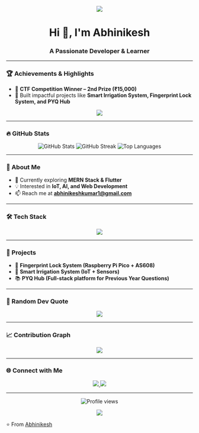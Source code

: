 <!-- Header Banner -->
<p align="center">
  <img src="https://capsule-render.vercel.app/api?type=waving&color=0:ff6ec4,100:7873f5&height=200&section=header&text=Abhinikesh%20👨‍💻&fontSize=50&fontColor=ffffff&animation=fadeIn&fontAlignY=38" />
</p>

<h1 align="center">Hi 👋, I'm Abhinikesh</h1>
<h3 align="center">A Passionate Developer & Learner</h3>

---

### 🏆 Achievements & Highlights
- 🥈 **CTF Competition Winner – 2nd Prize (₹15,000)**  
- 🌟 Built impactful projects like **Smart Irrigation System, Fingerprint Lock System, and PYQ Hub**  

<p align="center">
  <img src="https://github-profile-trophy.vercel.app/?username=Abhinikesh&theme=radical&no-frame=true&no-bg=true&margin-w=15&row=1" />
</p>

---

### 🔥 GitHub Stats
<p align="center">
  <img src="https://github-readme-stats.vercel.app/api?username=Abhinikesh&show_icons=true&theme=radical" alt="GitHub Stats" />
  <img src="https://github-readme-streak-stats.herokuapp.com/?user=Abhinikesh&theme=radical" alt="GitHub Streak" />
  <img src="https://github-readme-stats.vercel.app/api/top-langs/?username=Abhinikesh&layout=compact&theme=radical" alt="Top Languages" />
</p>

---

### 🚀 About Me
- 🌱 Currently exploring **MERN Stack & Flutter**  
- 💡 Interested in **IoT, AI, and Web Development**  
- 📫 Reach me at **abhinikeshkumar1@gmail.com**  

---

### 🛠️ Tech Stack
<p align="center">
  <img src="https://skillicons.dev/icons?i=html,css,js,react,nodejs,express,mongodb,flutter,python,c,cpp,git,github" />
</p>

---

### 🎯 Projects
- 🔐 **Fingerprint Lock System (Raspberry Pi Pico + AS608)**  
- 🌱 **Smart Irrigation System (IoT + Sensors)**  
- 📚 **PYQ Hub (Full-stack platform for Previous Year Questions)**  

---

### 🔮 Random Dev Quote
<p align="center">
  <img src="https://quotes-github-readme.vercel.app/api?type=horizontal&theme=radical" />
</p>

---

### 📈 Contribution Graph
<p align="center">
  <img src="https://github-readme-activity-graph.vercel.app/graph?username=Abhinikesh&theme=tokyo-night" />
</p>

---

### 🌐 Connect with Me
<p align="center">
  <a href="https://www.linkedin.com/in/abhinikesh-kumar-223a08336" target="_blank">
    <img src="https://img.shields.io/badge/LinkedIn-0077B5?style=for-the-badge&logo=linkedin&logoColor=white" />
  </a>
  <a href="mailto:abhinikeshkumar1@gmail.com">
    <img src="https://img.shields.io/badge/Email-D14836?style=for-the-badge&logo=gmail&logoColor=white" />
  </a>
</p>

---

<p align="center">
  <img src="https://komarev.com/ghpvc/?username=Abhinikesh&label=Profile%20Views&color=ff69b4&style=for-the-badge" alt="Profile views"/>
</p>

<!-- Footer Banner -->
<p align="center">
  <img src="https://capsule-render.vercel.app/api?type=waving&color=0:7873f5,100:ff6ec4&height=120&section=footer" />
</p>

⭐️ From [Abhinikesh](https://github.com/Abhinikesh)
